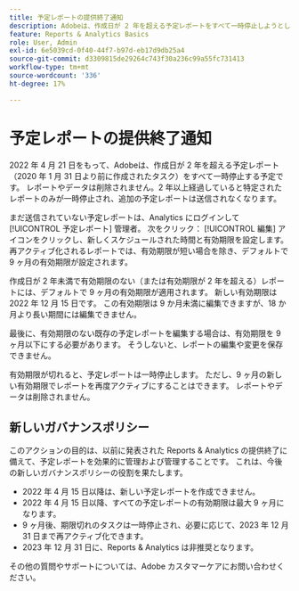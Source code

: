 ```yaml
---
title: 予定レポートの提供終了通知
description: Adobeは、作成日が 2 年を超える予定レポートをすべて一時停止しようとしています。
feature: Reports & Analytics Basics
role: User, Admin
exl-id: 6e5039cd-0f40-44f7-b97d-eb17d9db25a4
source-git-commit: d3309815de29264c743f30a236c99a55fc731413
workflow-type: tm+mt
source-wordcount: '336'
ht-degree: 17%

---
```


# 予定レポートの提供終了通知

2022 年 4 月 21 日をもって、Adobeは、作成日が 2 年を超える予定レポート（2020 年 1 月 31 日より前に作成されたタスク）をすべて一時停止する予定です。 レポートやデータは削除されません。2 年以上経過していると特定されたレポートのみが一時停止され、追加の予定レポートは送信されなくなります。

まだ送信されていない予定レポートは、Analytics にログインして [!UICONTROL 予定レポート] 管理者。 次をクリック： [!UICONTROL 編集] アイコンをクリックし、新しくスケジュールされた時間と有効期限を設定します。 再アクティブ化されるレポートでは、有効期限が短い場合を除き、デフォルトで 9 ヶ月の有効期限が設定されます。

作成日が 2 年未満で有効期限のない（または有効期限が 2 年を超える）レポートには、デフォルトで 9 ヶ月の有効期限が適用されます。 新しい有効期限は 2022 年 12 月 15 日です。 この有効期限は 9 か月未満に編集できますが、18 か月より長い期間には編集できません。

最後に、有効期限のない既存の予定レポートを編集する場合は、有効期限を 9 ヶ月以下にする必要があります。 そうしないと、レポートの編集や変更を保存できません。

有効期限が切れると、予定レポートは一時停止します。 ただし、9 ヶ月の新しい有効期限でレポートを再度アクティブにすることはできます。 レポートやデータは削除されません。

## 新しいガバナンスポリシー

このアクションの目的は、以前に発表された Reports &amp; Analytics の提供終了に備えて、予定レポートを効果的に管理および管理することです。 これは、今後の新しいガバナンスポリシーの役割を果たします。

* 2022 年 4 月 15 日以降は、新しい予定レポートを作成できません。
* 2022 年 4 月 15 日以降、すべての予定レポートの有効期限は最大 9 ヶ月になります。
* 9 ヶ月後、期限切れのタスクは一時停止され、必要に応じて、2023 年 12 月 31 日まで再アクティブ化できます。
* 2023 年 12 月 31 日に、Reports &amp; Analytics は非推奨となります。

その他の質問やサポートについては、Adobe カスタマーケアにお問い合わせください。
